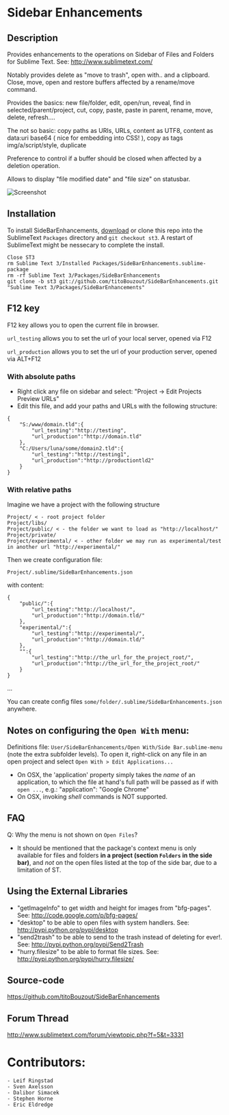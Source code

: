 # Sidebar Enhancements

## Description

Provides enhancements to the operations on Sidebar of Files and Folders for Sublime Text. See: http://www.sublimetext.com/

Notably provides delete as "move to trash", open with.. and a clipboard. Close, move, open and restore buffers affected by a rename/move command.

Provides the basics: new file/folder, edit, open/run, reveal, find in selected/parent/project, cut, copy, paste, paste in parent, rename, move, delete, refresh....

The not so basic: copy paths as URIs, URLs, content as UTF8, content as data:uri base64 ( nice for embedding into CSS! ), copy as tags img/a/script/style, duplicate

Preference to control if a buffer should be closed when affected by a deletion operation.

Allows to display "file modified date" and "file size" on statusbar.

![Screenshot](http://dl.dropbox.com/u/43596449/tito/sublime/SideBar/screenshot.png)

## Installation

To install SideBarEnhancements, [download](https://github.com/titoBouzout/SideBarEnhancements/archive/st3.zip) or clone this repo into the SublimeText ```Packages``` directory and ```git checkout st3```.  A restart of SublimeText might be nessecary to complete the install.

```
Close ST3
rm Sublime Text 3/Installed Packages/SideBarEnhancements.sublime-package
rm -rf Sublime Text 3/Packages/SideBarEnhancements
git clone -b st3 git://github.com/titoBouzout/SideBarEnhancements.git "Sublime Text 3/Packages/SideBarEnhancements"
```

## F12 key

F12 key allows you to open the current file in browser.

```url_testing``` allows you to set the url of your local server, opened via F12

```url_production``` allows you to set the url of your production server, opened via ALT+F12

### With absolute paths

 * Right click any file on sidebar and select: "Project -> Edit Projects Preview URLs"
 * Edit this file, and add your paths and URLs with the following structure:

```
{
	"S:/www/domain.tld":{
		"url_testing":"http://testing",
		"url_production":"http://domain.tld"
	},
	"C:/Users/luna/some/domain2.tld":{
		"url_testing":"http://testing1",
		"url_production":"http://productiontld2"
	}
}
```

### With relative paths

Imagine we have a project with the following structure

```
Project/ < - root project folder
Project/libs/
Project/public/ < - the folder we want to load as "http://localhost/"
Project/private/
Project/experimental/ < - other folder we may run as experimental/test in another url "http://experimental/"
```

Then we create configuration file:

`Project/.sublime/SideBarEnhancements.json`

with content:

```
{
	"public/":{
		"url_testing":"http://localhost/",
		"url_production":"http://domain.tld/"
	},
	"experimental/":{
		"url_testing":"http://experimental/",
		"url_production":"http://domain.tld/"
	},
	"":{
		"url_testing":"http://the_url_for_the_project_root/",
		"url_production":"http://the_url_for_the_project_root/"
	}
}
```
...

You can create config files ```some/folder/.sublime/SideBarEnhancements.json``` anywhere.

## Notes on configuring the `Open With` menu:

Definitions file:  `User/SideBarEnhancements/Open With/Side Bar.sublime-menu` (note the extra subfolder levels).
To open it, right-click on any file in an open project and select `Open With > Edit Applications...`

- On OSX, the 'application' property simply takes the *name* of an application, to which the file at hand's full path will be passed as if with `open ...`, e.g.: "application": "Google Chrome"
- On OSX, invoking *shell* commands is NOT supported.

## FAQ

Q: Why the menu is not shown on `Open Files`?

- It should be mentioned that the package's context menu is only available for files and folders **in a project (section `Folders` in the side bar)**, and _not_ on the open files listed at the top of the side bar, due to a limitation of ST.

## Using the External Libraries

 * "getImageInfo" to get width and height for images from "bfg-pages". See: http://code.google.com/p/bfg-pages/
 * "desktop" to be able to open files with system handlers. See: http://pypi.python.org/pypi/desktop
 * "send2trash" to be able to send to the trash instead of deleting for ever!. See: http://pypi.python.org/pypi/Send2Trash
 * "hurry.filesize" to be able to format file sizes. See: http://pypi.python.org/pypi/hurry.filesize/

## Source-code

https://github.com/titoBouzout/SideBarEnhancements

## Forum Thread

http://www.sublimetext.com/forum/viewtopic.php?f=5&t=3331

# Contributors:

	- Leif Ringstad
	- Sven Axelsson
	- Dalibor Simacek
	- Stephen Horne
	- Eric Eldredge
